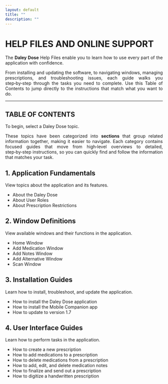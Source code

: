 ```yaml
---
layout: default
title: ""
description: ""
---
```


# **HELP FILES AND ONLINE SUPPORT**

<p style="text-align: justify;">
The <strong>Daley Dose</strong> Help Files enable you to learn how to use every part of the application with confidence. 
</p>  

<p style="text-align: justify;">  
From installing and updating the software, to navigating windows, managing prescriptions, and troubleshooting issues, each guide walks you step‑by‑step through the tasks you need to complete. Use this Table of Contents to jump directly to the instructions that match what you want to do.
</p>

---
## **TABLE OF CONTENTS**

<p style="text-align: justify;"> 
To begin, select a Daley Dose topic. 
</p>

<p style="text-align: justify;"> 
These topics have been categorized into <strong>sections</strong> that group related information together, making it easier to navigate. Each category contains focused guides that move from high‑level overviews to detailed, step‑by‑step instructions, so you can quickly find and follow the information that matches your task.
</p>

## 1. **Application Fundamentals**
View topics about the application and its features.

- About the Daley Dose
- About User Roles
- About Prescription Restrictions

## 2. **Window Definitions**
View available windows and their functions in the application.

- Home Window
- Add Medication Window
- Add Notes Window
- Add Alternative Window
- Scan Window

## 3. **Installation Guides**
Learn how to install, troubleshoot, and update the application.

- How to install the Daley Dose application
- How to install the Mobile Companion app
- How to update to version 1.7

## 4. **User Interface Guides**
Learn how to perform tasks in the application.

- How to create a new prescription
- How to add medications to a prescription
- How to delete medications from a prescription
- How to add, edit, and delete medication notes
- How to finalize and send out a prescription
- How to digitize a handwritten prescription

